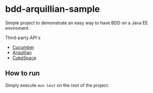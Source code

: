 # bdd-arquillian-sample

Simple project to demonstrate an easy way to have BDD on a Java EE enviroment.

Third-party API`s

  - [Cucumber](https://cucumber.io/)
  - [Arquillian](http://arquillian.org/)
  - [CukeSpace](https://github.com/cukespace/cukespace)
  

## How to run

Simply execute `mvn test` on the root of the project.